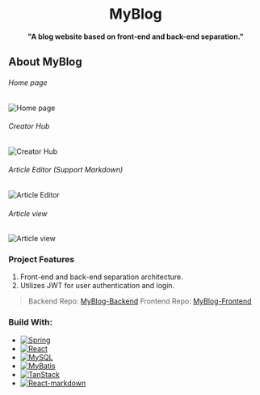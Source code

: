 # <center>MyBlog</center>
<center>
    <strong>
        "A blog website based on front-end and back-end separation." 
    </strong>
</center>

## About MyBlog
###### Home page
![Home page](link...)
###### Creator Hub
![Creator Hub](link...)
###### Article Editor (Support Markdown)
![Article Editor](link...)
###### Article view
![Article view](link...)


### Project Features
1. Front-end and back-end separation architecture.
2. Utilizes JWT for user authentication and login.

> Backend Repo: [MyBlog-Backend](https://github.com/jielim36/My-Blog-Backend)
> Frontend Repo: [MyBlog-Frontend](https://github.com/jielim36/My-Blog-Frondend)

### Build With:
* [![Spring][Spring.png]][Spring-url]
* [![React][React.png]][React-url]
* [![MySQL][MySQL.png]][MySQL-url]
* [![MyBatis][MyBatis.png]][MyBatis-url]
* [![TanStack][TanStack.png]][TanStack-url]
* [![React-markdown][React-markdown.png]][React-markdown-url]



[Spring.png]: https://img.shields.io/badge/Spring-6DB33F?style=for-the-badge&logo=spring&logoColor=white
[Spring-url]: https://spring.io/
[React.png]: https://img.shields.io/badge/React-20232A?style=for-the-badge&logo=react&logoColor=61DAFB
[React-url]: https://reactjs.org/
[MySQL.png]: https://img.shields.io/badge/MySQL-4479A1?style=for-the-badge&logo=mysql&logoColor=white
[MySQL-url]: https://www.mysql.com/
[MyBatis.png]: https://img.shields.io/badge/MyBatis-000000?style=for-the-badge&logo=mybatis&logoColor=white
[MyBatis-url]: https://mybatis.org/
[TanStack.png]: https://img.shields.io/badge/TanStack-333333?style=for-the-badge
[TanStack-url]: https://tanstack.com/
[React-markdown.png]: https://img.shields.io/badge/React--markdown-61DAFB?style=for-the-badge
[React-markdown-url]: https://github.com/remarkjs/react-markdown
